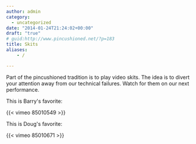 ```yaml
---
author: admin
category:
  - uncategorized
date: "2014-01-24T21:24:02+00:00"
draft: "true"
# guid:http://www.pincushioned.net/?p=183
title: Skits
aliases:
    - /

---
```

Part of the pincushioned tradition is to play video skits. The idea is to divert your attention away from our technical failures. Watch for them on our next performance.

This is Barry's favorite:

{{< vimeo 85010549 >}}

This is Doug's favorite:

{{< vimeo 85010671 >}}